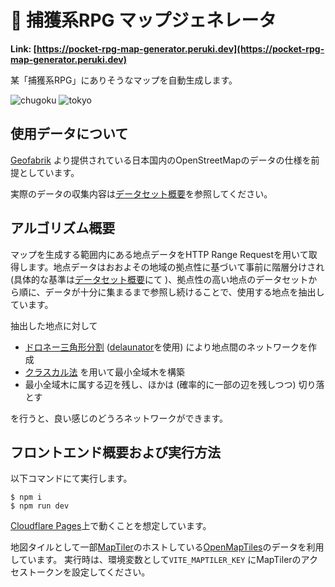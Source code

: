 # 🗾 捕獲系RPG マップジェネレータ

**Link: [https://pocket-rpg-map-generator.peruki.dev](https://pocket-rpg-map-generator.peruki.dev)**

某「捕獲系RPG」にありそうなマップを自動生成します。

![chugoku](https://github.com/user-attachments/assets/8ff1de22-bacb-4962-9662-090052828adc)
![tokyo](https://github.com/user-attachments/assets/abe6b684-a907-4610-8003-114c1f2cc2b9)

## 使用データについて

[Geofabrik](https://download.geofabrik.de/asia/japan.html) より提供されている日本国内のOpenStreetMapのデータの仕様を前提としています。

実際のデータの収集内容は[データセット概要](./dataset/README.md)を参照してください。

## アルゴリズム概要

マップを生成する範囲内にある地点データをHTTP Range Requestを用いて取得します。地点データはおおよその地域の拠点性に基づいて事前に階層分けされ (具体的な基準は[データセット概要](./dataset/README.md)にて )、拠点性の高い地点のデータセットから順に、データが十分に集まるまで参照し続けることで、使用する地点を抽出しています。

抽出した地点に対して

- [ドロネー三角形分割](https://ja.wikipedia.org/wiki/%E3%83%89%E3%83%AD%E3%83%8D%E3%83%BC%E5%9B%B3) ([delaunator](https://mapbox.github.io/delaunator/)を使用) により地点間のネットワークを作成
- [クラスカル法](https://ja.wikipedia.org/wiki/%E3%82%AF%E3%83%A9%E3%82%B9%E3%82%AB%E3%83%AB%E6%B3%95) を用いて最小全域木を構築
- 最小全域木に属する辺を残し、ほかは (確率的に一部の辺を残しつつ) 切り落とす

を行うと、良い感じのどうろネットワークができます。

## フロントエンド概要および実行方法

以下コマンドにて実行します。

```
$ npm i
$ npm run dev
```

[Cloudflare Pages](https://pages.cloudflare.com/)上で動くことを想定しています。

地図タイルとして一部[MapTiler](https://www.maptiler.com/)のホストしている[OpenMapTiles](https://openmaptiles.org/)のデータを利用しています。
実行時は、環境変数として`VITE_MAPTILER_KEY` にMapTilerのアクセストークンを設定してください。
